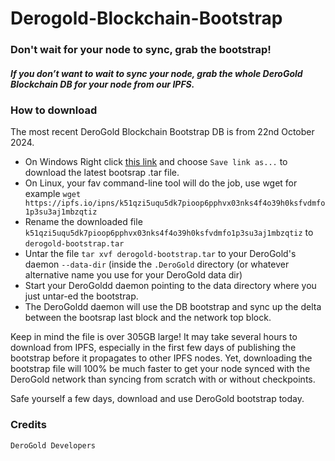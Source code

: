 # Derogold-Blockchain-Bootstrap
### Don't wait for your node to sync, grab the bootstrap!
##### If you don’t want to wait to sync your node, grab the whole DeroGold Blockchain DB for your node from our IPFS.

### How to download
The most recent DeroGold Blockchain Bootstrap DB is from 22nd October 2024. 

- On Windows Right click [this link](https://ipfs.io/ipns/k51qzi5uqu5dk7pioop6pphvx03nks4f4o39h0ksfvdmfo1p3su3aj1mbzqtiz) and choose `Save link as...` to download the latest bootsrap .tar file.
- On Linux, your fav command-line tool will do the job, use wget for example `wget https://ipfs.io/ipns/k51qzi5uqu5dk7pioop6pphvx03nks4f4o39h0ksfvdmfo1p3su3aj1mbzqtiz`
- Rename the downloaded file `k51qzi5uqu5dk7pioop6pphvx03nks4f4o39h0ksfvdmfo1p3su3aj1mbzqtiz` to `derogold-bootstrap.tar`
- Untar the file `tar xvf derogold-bootstrap.tar` to your DeroGold's daemon `--data-dir` (inside the `.DeroGold` directory (or whatever alternative name you use for your DeroGold data dir)
- Start your DeroGoldd daemon pointing to the data directory where you just untar-ed the bootstrap.
- The DeroGoldd daemon will use the DB bootstrap and sync up the delta between the bootsrap last block and the network top block.

Keep in mind the file is over 305GB large! 
It may take several hours to download from IPFS, especially in the first few days of publishing the bootstrap before it propagates to other IPFS nodes.
Yet, downloading the bootstrap file will 100% be much faster to get your node synced with the DeroGold network than syncing from scratch with or without checkpoints. 

Safe yourself a few days, download and use DeroGold bootstrap today. 

### Credits
`DeroGold Developers`
